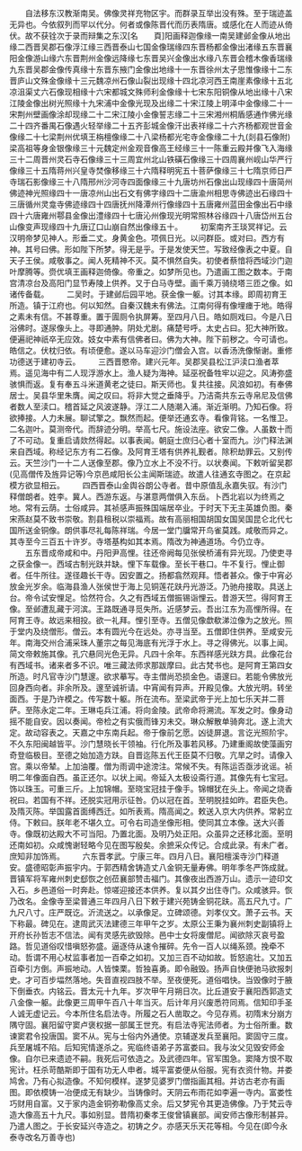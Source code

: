 <!-- { "loadSidebar": true } -->
　　自法移东汉教渐南吴。佛像灵祥充物区宇。而群录互举出没有殊。至于瑞迹盖无异也。今依叙列而罕以代分。何者或像陈晋代而历表隋唐。或感化在人而迹从倚伏。故不获铨次于录而辩集之东汉[名　　頁]阳画释迦像缘一南吴建邺金像从地出缘二西晋吴郡石像浮江缘三西晋泰山七国金像瑞缘四东晋杨都金像出渚缘五东晋襄阳金像游山缘六东晋荆州金像远降缘七东晋吴兴金像出水缘八东晋会稽木像香瑞缘九东晋吴郡金像传真缘十东晋东掖门金像出地缘十一东晋徐州太子思惟像缘十二东晋庐山文殊金像缘十三元魏凉州石像山裂出现缘十四北凉河西王南崖素像缘十五北凉沮渠丈六石像现相缘十六宋都城文殊师利金像缘十七宋东阳铜像从地出缘十八宋江陵金像出树光照缘十九宋浦中金像光现及出缘二十宋江陵上明泽中金像缘二十一宋荆州壁画像涂却现缘二十二宋江陵小金像誓志缘二十三宋湘州桐盾感通作佛光缘二十四齐番禺石像遇火轻举缘二十五齐彭城金像汗出表祥缘二十六齐杨都观世音金像缘二十七梁荆州优填王栴檀像缘二十八梁杨都光宅寺金像缘二十九(剡县石像附)梁高祖等身金银像缘三十元魏定州金观音像高王经缘三十一陈重云殿并像飞入海缘三十二周晋州灵石寺石像缘三十三周宜州北山铁磺石像缘三十四周襄州岘山华严行像缘三十五隋蒋州兴皇寺焚像移缘三十六隋释明宪五十菩萨像缘三十七隋京师日严寺瑞石影像缘三十八隋邢州沙河寺四面像缘三十九唐坊州石像出山现缘四十唐简州佛迹神光照缘四十一唐凉州山出石文有佛字缘四十二唐渝州相思寺佛迹出石缘四十三唐循州灵龛寺佛迹缘四十四唐抚州降潭州行像缘四十五唐雍州蓝田金像出石中缘四十六唐雍州鄠县金像出澧缘四十七唐沁州像现光明常照林谷缘四十八唐岱州五台山像变声现缘四十九唐辽口山崩自然出像缘五十。
　　初案南齐王琰冥祥记。云汉明帝梦见神人。形垂二丈。身黄金色。项佩日光。以问群臣。或对曰。西方有神。其号曰佛。形如陛下所梦。得无是乎。于是发使天竺。写致经像表之中夏。自天子王侯。咸敬事之。闻人死精神不灭。莫不惧然自失。初使者蔡愔将西域沙门迦叶摩腾等。赍优填王画释迦倚像。帝重之。如梦所见也。乃遣画工图之数本。于南宫清凉台及高阳门显节寿陵上供养。又于白马寺壁。画千乘万骑绕塔三匝之像。如诸传备载。
　　二吴时。于建邺后园平地。获金像一躯。讨其本缘。即周初育王所造。镇于江府也。何以知然。自秦汉魏未有佛法。江南何得有像埋瘗于地。皓得之素未有信。不甚尊重。置于圊厕令执屏筹。至四月八日。皓如厕戏曰。今是八日浴佛时。遂尿像头上。寻即通肿。阴处尤剧。痛楚号呼。太史占曰。犯大神所致。便遍祀神祇卒无应效。妓女中素有信佛者曰。佛为大神。陛下前秽之。今可请也。皓信之。伏枕归依。有顷便愈。遂以马车迎沙门僧会入宫。以香汤洗像惭谢。重修功德送于建初寺云。
　　三西晋愍帝。建兴元年。吴郡吴县松江沪渎口渔者萃焉。遥见海中有二人现浮游水上。渔人疑为海神。延巫祝备牲牢以迎之。风涛弥盛骇惧而返。复有奉五斗米道黄老之徒曰。斯天师也。复共往接。风浪如初。有奉佛居士。吴县华里朱膺。闻之叹曰。将非大觉之垂降乎。乃洁斋共东云寺帛尼及信佛者数人至渎口。稽首延之风波遂静。浮江二人随潮入浦。渐近渐明。乃知石像。将欲捧接。人力未展。聊试擎之。飘然而起。便举还通玄寺。看像背铭。一名惟卫。二名迦叶。莫测帝代。而辞迹分明。举高七尺。施设法座。欲安二像。人虽数十而了不可动。复重启请欻然得起。以事表闻。朝庭士庶归心者十室而九。沙门释法渊来自西域。称经记东方有二石像。及阿育王塔有供养礼觐者。除积劫罪云。又别传云。天竺沙门一十二人送像至郡。像乃立水上不没不行。以状奏闻。下敕听留吴郡(见高僧传及旌异记等)今京邑咸阳长公主闻斯瑞迹。故遣人往通玄寺图之。在京起模方欲显相云。
　　四西晋泰山金舆谷朗公寺者。昔中原值乱永嘉失驭。有沙门释僧朗者。姓李。冀人。西游东返。与湛意两僧俱入东岳。卜西北岩以为终焉之地。常有云荫。士俗咸异。其祯感声振殊国端居卒业。于时天下无主英雄负图。秦宋燕赵莫不致书崇敬。割县租税以崇福焉。故有高丽相国胡国女国吴国昆仑北代七国所送金铜像。朗供事尽礼每陈祥瑞。今居一堂门牖常开鸟雀莫践。咸敬而异之。其寺至今三百五十许岁。寺塔基构如其本焉。隋改为神通道场。今仍立寺。
　　五东晋成帝咸和中。丹阳尹高悝。往还帝阙每见张侯桥浦有异光现。乃使吏寻之获金像一。西域古制光趺并缺。悝下车载像。至长干巷口。牛不复行。悝止御者。任牛所往。遂径趣长干寺。因安置之。扬都翕然观拜。悟者甚众。像于中宵必放金光岁余。临海县渔人张侯世于海上见铜莲花趺丹光游泛。乃驰舟接取。具送上台。帝令试安悝足。恰然符合。久之有西域五僧振锡诣悝云。昔游天竺。得阿育王像。至邺遭乱藏于河滨。王路既通寻觅失所。近感梦云。吾出江东为高悝所得。在阿育王寺。故远来相投。欲一礼拜。悝引至寺。五僧见像歔欷涕泣像为之放光。照于堂内及绕僧形。僧云。本有圆光今在远处。亦寻当至。五僧即住供养。至咸安元年。南海交州合浦采珠人董宗之每见海底有光浮于水上。寻之得佛光。以事上闻。简文帝敕施其像。孔穴悬同光色无异。凡四十余年。东西祥感光趺方具。此像花台有西域书。诸来者多不识。唯三藏法师求那跋摩曰。此古梵书也。是阿育王第四女所造。时凡官寺沙门慧邃。欲求摹写。寺主僧尚恐损金色。语邃曰。若能令佛放光回身西向者。非余所及。邃至诚祈请。中宵闻有异声。开殿见像。大放光明。转坐面西。于是乃许模之。传写数十躯。所在流布。至梁武帝于光上加七乐天并二菩萨。至陈永定二年。王琳屯兵江浦。将向金陵。武帝命将溯流。军发之时。像身动摇不能自安。因以奏闻。帝检之有实俄而锋刃未交。琳众解散单骑奔北。遂上流大定。故动容表之。天嘉之中东南兵起。帝于像前乞愿。凶徒屏退。言讫光照阶宇。不久东阳闽越皆平。沙门慧晓长干领袖。行化所及事若风移。乃建重阁故使藻画穷奇登临极目。至德之始加造方趺。自晋迄陈五代王臣莫不归敬。亢旱之时。请像入宫。乘以帝辇。上加油覆。僧为雨调中途滂注。常候不失。有陈运否亟涉讹谣。祯明二年像面自西。虽正还尔。以状上闻。帝延入太极设斋行道。其像先有七宝冠。饰以珠玉。可重三斤。上加锦帽。至晓宝冠挂于像手。锦帽犹在头上。帝闻之烧香祝曰。若国有不祥。还脱实冠用示征咎。仍以冠在首。至明脱挂如昨。君臣失色。及隋灭陈。举国露首面缚西迁。如所表焉。隋高闻之。敕送入京大内供养。常躬立侍。下敕曰。朕年老不堪久立。可令右司造坐像形相。使同其立本像。送大兴善寺。像既初达殿大不可当阳。乃置北面。及明乃处正阳。众虽异之还移北面。至明还南如初。众咸愧谢轻略今见在图写殷矣。余摭采众传记。合成此录。有未广者。庶知非加饰焉。
　　六东晋孝武。宁康三年。四月八日。襄阳檀溪寺沙门释道安。盛德昭彰声振宇内。于郭西精舍铸造丈八金铜无量寿佛。明年季冬严饰成就。晋镇军将军雍州刺史郄恢之创莅襄部赞击福门。其像夜出西游万山。遗示一迹印文入石。乡邑道俗一时奔赴。惊嗟迎接还本供养。复以其夕出住寺门。众咸骇异。恢乃改名。金像寺至梁普通三年四月八日下敕于建兴苑铸金铜花趺。高五尺九寸。广九尺八寸。庄严既讫。沂流送之。以承像足。立碑颂德。刘孝仪文。萧子云书。天下称最。碑见在。逮周武灭法建德三年甲午之岁。太原公王秉为襄州刺史副镇将上开府长孙哲志不信法。闻有灵感先欲毁除。邑中士女将废僧尼。闻欲除灭哀号盈路。哲见道俗叹惜嗔怒弥盛。逼逐侍从速令摧碎。先令一百人以绳系颈。挽牵不动。哲谓不用心杖监事者加一百牵之如初。又加三百不动如故。哲怒逾壮。又加五百牵引方倒。声振地动。人皆悚栗。哲独喜勇。即令融毁。扬声自快便驰马欲报刺史。才可百步堛然落地。失音直视四肢不举。至夜便死。道俗唱快。当毁像时于腋下倒垂衣。内铭云。晋太元十九年。岁次甲午月朔日次。比丘道安于襄阳西郭造丈八金像一躯。此像更三周甲午百八十年当灭。后计年月兴废悉符同焉。信知印手圣人诚无虚记云。今本所住名启法寺。所履之石人凿取之。今见存焉。初隋末分崩方隅守固。襄阳留守窦卢褒权据一部属王世充。有启法寺宪法师者。为士俗所重。数谏窦君令投唐国。窦不从。宪与士俗内外通使。京辅遂发兵至襄阳。窦固守三度。兵至屠城不陷。后知宪情遂杀之。宪临终语弟子苏富娄曰。我与汝父见毁安师金像。自尔已来遗迹不嗣。我死后可依造之。及武德四年。官军围急。窦降方恨不取宪计。枉杀苛酷斯即于国有功无人申者。城平富娄便从俗服。宪有衣资什物。并娄鸠舍。乃有心拟造像。不知何模样。遂梦见婆罗门僧指画其相。并访古老亦有画图。即依模铸一冶便成无有缺少。当铸像时。天阴云布雨花如李遍一寺内。富娄性巧财用自富。又于家内造金铜弥勒像高丈余。后又梦宪令其更造佛像。乃于梵云寺造大像高五十九尺。事如别显。昔隋初秦孝王俊曾镇襄部。闻安师古像形制甚异。乃遣人图之。于长安延兴寺造之。初铸之夕。亦感天乐天花等相。今见在(即今永泰寺改名万善寺也)

